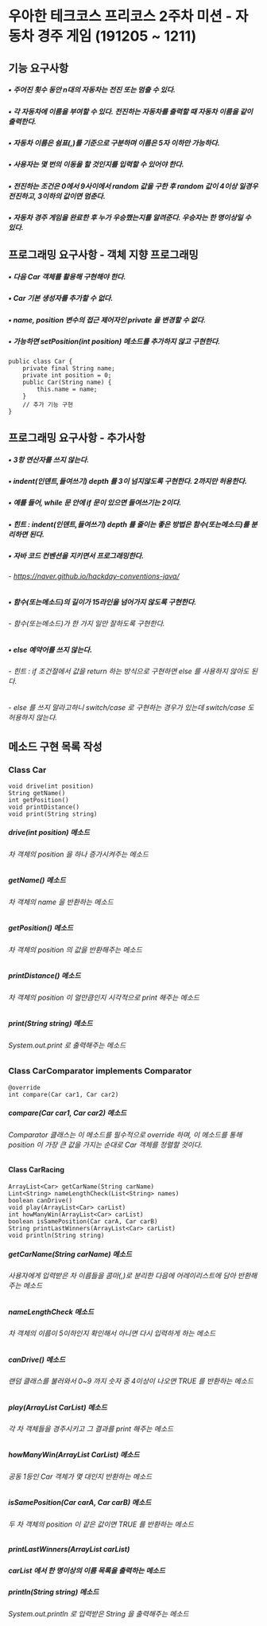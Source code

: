 # 우아한 테크코스 프리코스 2주차 미션 - 자동차 경주 게임 (191205 ~ 1211)

## 기능 요구사항
##### • 주어진 횟수 동안 n대의 자동차는 전진 또는 멈출 수 있다.
##### • 각 자동차에 이름을 부여할 수 있다. 전진하는 자동차를 출력할 때 자동차 이름을 같이 출력한다.
##### • 자동차 이름은 쉼표(,)를 기준으로 구분하며 이름은 5자 이하만 가능하다.
##### • 사용자는 몇 번의 이동을 할 것인지를 입력할 수 있어야 한다.
##### • 전진하는 조건은 0에서 9사이에서 random 값을 구한 후 random 값이 4이상 일경우 전진하고, 3이하의 값이면 멈춘다.
##### • 자동차 경주 게임을 완료한 후 누가 우승했는지를 알려준다. 우승자는 한 명이상일 수 있다.

## 프로그래밍 요구사항 - 객체 지향 프로그래밍
##### • 다음 Car 객체를 활용해 구현해야 한다.
##### • Car 기본 생성자를 추가할 수 없다.
##### • name, position 변수의 접근 제어자인 private 을 변경할 수 없다.
##### • 가능하면 setPosition(int position) 메소드를 추가하지 않고 구현한다.
```
public class Car {
    private final String name;
    private int position = 0;
    public Car(String name) {
        this.name = name;
    }
    // 추가 기능 구현
}
```

## 프로그래밍 요구사항 - 추가사항
##### • 3항 연산자를 쓰지 않는다.
##### • indent(인덴트,들여쓰기) depth 를 3이 넘지않도록 구현한다. 2까지만 허용한다.
##### • 예를 들어, while 문 안에 if 문이 있으면 들여쓰기는 2이다.
##### • 힌트 : indent(인덴트,들여쓰기) depth 를 줄이는 좋은 방법은 함수(또는메소드)를 분리하면 된다.
##### • 자바 코드 컨벤션을 지키면서 프로그래밍한다.
###### - https://naver.github.io/hackday-conventions-java/
##### • 함수(또는메소드)의 길이가 15라인을 넘어가지 않도록 구현한다.
###### - 함수(또는메소드)가 한 가지 일만 잘하도록 구현한다.
##### • else 예약어를 쓰지 않는다.
###### - 힌트 : if 조건절에서 값을 return 하는 방식으로 구현하면 else 를 사용하지 않아도 된다.
###### - else 를 쓰지 말라고하니 switch/case 로 구현하는 경우가 있는데 switch/case 도 허용하지 않는다.

## 메소드 구현 목록 작성
### Class Car
```
void drive(int position)
String getName()
int getPosition()
void printDistance()
void print(String string)
```
##### drive(int position) 메소드
###### 차 객체의 position 을 하나 증가시켜주는 메소드
##### getName() 메소드
###### 차 객체의 name 을 반환하는 메소드
##### getPosition() 메소드
###### 차 객체의 position 의 값을 반환해주는 메소드
##### printDistance() 메소드
###### 차 객체의 position 이 얼만큼인지 시각적으로 print 해주는 메소드
##### print(String string) 메소드
###### System.out.print 로 출력해주는 메소드



### Class CarComparator implements Comparator<Car>
```
@override
int compare(Car car1, Car car2)
```
##### compare(Car car1, Car car2) 메소드
###### Comparator 클래스는 이 메소드를 필수적으로 override 하며, 이 메소드를 통해 position 이 가장 큰 값을 가지는 순대로 Car 객체를 정렬할 것이다.



#### Class CarRacing
```
ArrayList<Car> getCarName(String carName)
Lint<String> nameLengthCheck(List<String> names)
boolean canDrive()
void play(ArrayList<Car> carList)
int howManyWin(ArrayList<Car> carList)
boolean isSamePosition(Car carA, Car carB)
String printLastWinners(ArrayList<Car> carList)
void println(String string)
```
##### getCarName(String carName) 메소드
###### 사용자에게 입력받은 차 이름들을 콤마(,)로 분리한 다음에 어레이리스트에 담아 반환해주는 메소드
##### nameLengthCheck 메소드
###### 차 객체의 이름이 5이하인지 확인해서 아니면 다시 입력하게 하는 메소드
##### canDrive() 메소드
###### 랜덤 클래스를 불러와서 0~9 까지 숫자 중 4이상이 나오면 TRUE 를 반환하는 메소드
##### play(ArrayList<Car> CarList) 메소드
###### 각 차 객체들을 경주시키고 그 결과를 print 해주는 메소드
##### howManyWin(ArrayList<Car> CarList) 메소드
###### 공동 1등인 Car 객체가 몇 대인지 반환하는 메소드
##### isSamePosition(Car carA, Car carB) 메소드
###### 두 차 객체의 position 이 같은 값이면 TRUE 를 반환하는 메소드
##### printLastWinners(ArrayList<Car> carList)
##### carList 에서 한 명이상의 이름 목록을 출력하는 메소드
##### println(String string) 메소드
###### System.out.println 로 입력받은 String 을 출력해주는 메소드